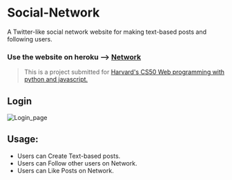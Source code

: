 # Social-Network

A Twitter-like social network website for making text-based posts and following users.

### Use the website on heroku --> [Network](https://social-network-cs50.herokuapp.com)

> This is a project submitted for [Harvard's CS50 Web programming with python and javascript.](https://cs50.harvard.edu/web/2020/)

## Login
![Login_page](https://github.com/muhamedsuhail/Social-Network/blob/master/Screenshots/Login.png?raw=true)
## Usage:

*   Users can Create Text-based posts.
*   Users can Follow other users on Network.
*   Users can Like Posts on Network.